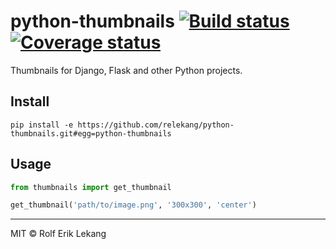 # python-thumbnails  [![Build status](https://ci.frigg.io/badges/relekang/python-thumbnails/)](https://ci.frigg.io/relekang/python-thumbnails/last/) [![Coverage status](https://ci.frigg.io/badges/coverage/relekang/python-thumbnails/)](https://ci.frigg.io/relekang/python-thumbnails/last/)

Thumbnails for Django, Flask and other Python projects.

## Install
```
pip install -e https://github.com/relekang/python-thumbnails.git#egg=python-thumbnails
```

## Usage

```python
from thumbnails import get_thumbnail

get_thumbnail('path/to/image.png', '300x300', 'center')
```


----------------------

MIT © Rolf Erik Lekang
